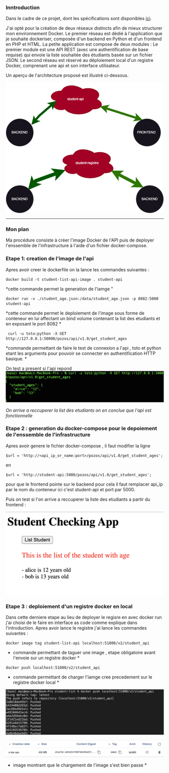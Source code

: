 

### Inntroduction

Dans le cadre de ce projet, dont les spécifications sont disponibles [ici](https://github.com/diranetafen/student-list.git "here"). 

J'ai opté pour la création de deux réseaux distincts afin de mieux structurer mon environnement Docker. Le premier réseau est dédié à l'application que je souhaite dockeriser, composée d'un backend en Python et d'un frontend en PHP et HTML. 
La petite application est compose de deux modules : 
Le premier module est une API REST (avec une authentification de base requise) qui envoie la liste souhaitée des étudiants basée sur un fichier JSON.
Le second réseau est réservé au déploiement local d'un registre Docker, comprenant une api et son interface utilisateur.

Un aperçu de l'architecture proposé est illustré ci-dessous.

![project](https://github.com/MousMaster/Docker/blob/master/diagramme_infrastructure.png)


------------

### Mon plan  

Ma procédure consiste à créer l'image Docker de l'API puis de deployer l'enssemble de l'infrastructure à l'aide d'un fichier docker-compose.





### Etape 1: creation de l'image de l'api


Apres avoir creer le dockerfile on la lance les commandes suivantes : 

```console
docker build -t student-list-api-image . student-api 
```
*cette commande permet la generation de l'iamge "

```console
docker run -v ./student_age.json:/data/student_age.json -p 8082:5000 student-api 
```

*cette commande permet le deploiement de l'image sous forme de conteneur en lui affectant un bind volume contenant la list des etudiants et en exposant le port 8082 *


```console
 curl -u toto:python -X GET http://127.0.0.1:50000/pozos/api/v1.0/get_student_ages
 ```

 *commande permettant de faire le test de connexion a l'api , toto et python etant les arguments pour pouvoir se connecter en authentification HTTP basique. 
 *


On test a present si l'api repond 
![project](https://github.com/MousMaster/Docker/blob/master/images/curl_ok.png)

*On arrive a reccuperer la list des etudiants on en conclue que l'api est fonctionnelle*


### Etape 2 : generation du docker-compose pour le depoiement de l'enssemble de l'infrastructure


Apres avoir genere le fichier docker-compose , il faut modifier la ligne 

```console
$url = 'http://<api_ip_or_name:port>/pozos/api/v1.0/get_student_ages';

```
en 
              
```console
$url = 'http://student-api:5000/pozos/api/v1.0/get_student_ages';
```
pour que le frontend pointe sur le backend pour cela il faut remplacer api_ip par le nom du conteneur ici c'est student-api et port par 5000.

Puis on test si l'on arrive a reccuperer la liste des etudiants a partir du frontend :

![project](https://github.com/MousMaster/Docker/blob/master/images/we_site_ok.png)
  

### Etape 3 : deploiement d'un registre docker en local 

Dans cette derniere etape au lieu de deployer le regisre en avec docker run j'ai choisi de le faire en interface as code comme explique dans l'introduction.
Apres avoir lance le registre j'ai lance les commandes suivantes : 

```console
docker image tag student-list-api localhost:51000/v2/student_api
```

* commande permettant de taguer une image , etape obligatoire avant l'envoie sur un registre docker *

```console
docker push localhost:51000/v2/student_api                      
```
* commande permettant de charger l'iamge cree precedement sur le registre docker local *

![project](https://github.com/MousMaster/Docker/blob/master/images/push_ok.png)

![project](https://github.com/MousMaster/Docker/blob/master/images/push_front_ok.png)

* image montrant que le chargement de l'image s'est bien passe *

